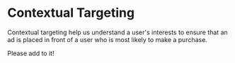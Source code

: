 # Contextual Targeting

Contextual targeting help us understand a user's interests to ensure that an ad is placed in front of a user who is most likely to make a purchase.

Please add to it!
